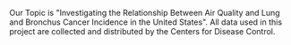Our Topic is "Investigating the Relationship Between Air Quality and Lung and Bronchus Cancer Incidence in the United States". All data used in this project are collected and distributed by the Centers for Disease Control. 




